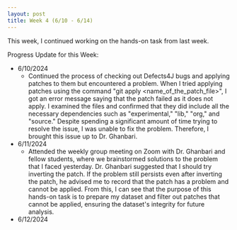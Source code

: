```yaml
---
layout: post
title: Week 4 (6/10 - 6/14)
---
```


This week, I continued working on the hands-on task from last week.  

Progress Update for this Week:

  - 6/10/2024
      - Continued the process of checking out Defects4J bugs and applying patches to them but encountered a problem.  When I tried applying patches using the command "git apply <name_of_the_patch_file>", I got an error message saying that the patch failed as it does not apply.  I examined the files and confirmed that they did include all the necessary dependencies such as "experimental," "lib," "org," and "source."  Despite spending a significant amount of time trying to resolve the issue, I was unable to fix the problem. Therefore, I brought this issue up to Dr. Ghanbari.
  - 6/11/2024
      - Attended the weekly group meeting on Zoom with Dr. Ghanbari and fellow students, where we brainstormed solutions to the problem that I faced yesterday.  Dr. Ghanbari suggested that I should try inverting the patch.  If the problem still persists even after inverting the patch, he advised me to record that the patch has a problem and cannot be applied.  From this, I can see that the purpose of this hands-on task is to prepare my dataset and filter out patches that cannot be applied, ensuring the dataset's integrity for future analysis.     
  - 6/12/2024
  
